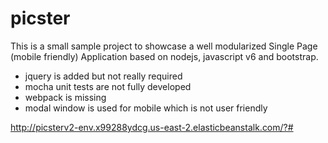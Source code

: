 # picster
This is a small sample project to showcase a well modularized Single Page (mobile friendly) Application based on nodejs, javascript v6 and bootstrap. 

- jquery is added but not really required
- mocha unit tests are not fully developed 
- webpack is missing
- modal window is used for mobile which is not user friendly

http://picsterv2-env.x99288ydcg.us-east-2.elasticbeanstalk.com/?#
